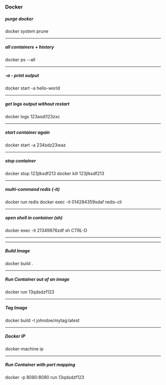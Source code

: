 ### Docker

##### purge docker
docker system prune
___
##### all containers + history
docker ps --all
___
##### -a - print output
docker start -a hello-world
___
##### get logs output without restart
docker logs 123asdi123zxc
___
##### start container again
docker start -a 234sdz23waz
___
##### stop container
docker stop 123jlksdf213
docker kill 123jlksdf213
___
##### multi-command redis (-it)
docker run redis
docker exec -it 014284359sdaf redis-cli
___
##### open shell in container (sh)
docker exec -it 21349876zdf sh
CTRL-D
___
___
##### Build Image
docker build .
___
##### Run Container out of an image
docker run 13qdsdzf123
___
##### Tag Image
docker build -t johndoe/mytag:latest 
___
##### Docker IP
docker-machine ip
___
##### Run Container with port mapping
docker -p 8080:8080 run 13qdsdzf123

